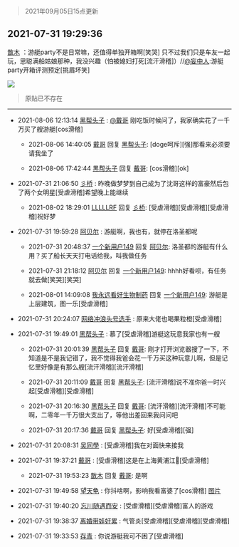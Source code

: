 > 2021年09月05日15点更新
<link rel="stylesheet" href="https://cdn.jsdelivr.net/gh/taotie6/sampleJSON@main/css/photo_show.css">


 ## 2021-07-31 19:29:36 

 [㪚木](https://www.coolapk.com/feed/28807813?shareKey=ZGI2Y2YzODA5Y2Q4NjEzMTc4MWU~) ：游艇party不是日常嘛，还值得单独开箱啊[笑哭]
只不过我们只是车友一起玩，思聪满船姑娘那种，我没兴趣（怕被媳妇打死[流汗滑稽]）//<a class="feed-link-uname" href="/u/妄中人">@妄中人</a>:游艇party开箱评测预定[挑眉坏笑] 

<div class="album">
<img class="img-item" src="http://image.coolapk.com/feed/2021/0731/19/1081091_5f8f4250_0946_9962@672x378.gif" />
</div>

> 原贴已不存在 

 ------- 

- 2021-08-06 12:13:14 [黑帮头子](uid=2838832) : <a class="feed-link-uname" href="/u/戴哥">@戴哥</a> 刚吃饭时候问了，我家确实花了一千万买了艘游艇[cos滑稽] 

    - 2021-08-06 14:40:05 [戴哥](uid=2483039) 回复 [黑帮头子](uid=2838832): [doge呵斥][强]那看来必须要请我坐了 

    - 2021-08-06 17:42:44 [黑帮头子](uid=2838832) 回复 [戴哥](uid=2483039): [cos滑稽][ok] 

- 2021-07-31 21:06:50 [彡桥](uid=3740933) : 昨晚做梦梦到自己成为了沈哥这样的富豪然后包了两个女明星[受虐滑稽]希望晚上能继续 

    - 2021-08-02 18:29:01 [LLLLLRF](uid=3373775) 回复 [彡桥](uid=3740933): [受虐滑稽][受虐滑稽][受虐滑稽]祝好梦 

- 2021-07-31 19:59:28 [阿贝尔](uid=717920) : 游艇啊，我也有，就停在洛圣都呢 

    - 2021-07-31 20:48:37 [一个新用户149](uid=10816149) 回复 [阿贝尔](uid=717920): 洛圣都的游艇有什么用？买了船长天天打电话给我，叫我做任务 

    - 2021-07-31 21:18:12 [阿贝尔](uid=717920) 回复 [一个新用户149](uid=10816149): hhhh好看呗，有任务就去做[笑哭][笑哭] 

    - 2021-08-01 14:09:08 [我永远看好生物制药](uid=3331493) 回复 [一个新用户149](uid=10816149): 游艇是上层建筑，图一乐[受虐滑稽] 

- 2021-07-31 20:24:07 [网络冲浪头号选手](uid=1864467) : 原来大佬也喝果粒橙[受虐滑稽] 

- 2021-07-31 19:49:01 [黑帮头子](uid=2838832) : 慕了[受虐滑稽]游艇这玩意我家也有一艘 

    - 2021-07-31 20:01:39 [黑帮头子](uid=2838832) 回复 [戴哥](uid=2483039): 刚才打开浏览器搜了一下，不知道是不是我记错了，我不觉得我爸会花一千万买这种玩意儿啊，但是记忆里好像是有那么艘[流汗滑稽][流汗滑稽] 

    - 2021-07-31 20:11:09 [戴哥](uid=2483039) 回复 [黑帮头子](uid=2838832): [流汗滑稽]说不准你爸一时兴起[受虐滑稽][受虐滑稽] 

    - 2021-07-31 20:16:30 [黑帮头子](uid=2838832) 回复 [戴哥](uid=2483039): [流汗滑稽][流汗滑稽]不可能啊，二零年一千万很大支出了，等他出差回来我问问吧 

    - 2021-07-31 20:17:36 [戴哥](uid=2483039) 回复 [黑帮头子](uid=2838832): 好[受虐滑稽][强] 

- 2021-07-31 20:08:31 [吴同學](uid=1320218) : [受虐滑稽]我在对面快来接我 

- 2021-07-31 19:37:21 [戴哥](uid=2483039) : [受虐滑稽]这是在上海黄浦江🐴[受虐滑稽] 

    - 2021-07-31 19:53:23 [㪚木](uid=1081091) 回复 [戴哥](uid=2483039): 是啊 

- 2021-07-31 19:49:58 [望天龟](uid=1618563) : 你抖啥啊，影响我看富婆了[cos滑稽] [图片](http://image.coolapk.com/feed/2019/0713/19/2549686_dfb255c4_6592_2101@240x240.gif)

- 2021-07-31 19:40:20 [忘川随遇而安](uid=3469258) : [受虐滑稽][受虐滑稽]富人的游戏 

- 2021-07-31 19:38:37 [离婚带娃好累](uid=8385282) : 气管炎[受虐滑稽][受虐滑稽][受虐滑稽] 

- 2021-07-31 19:33:53 [存青](uid=1006954) : 你说游艇我可不困了[受虐滑稽] 

